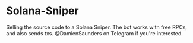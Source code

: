 # Solana-Sniper

Selling the source code to a Solana Sniper. The bot works with free RPCs, and also sends txs.
@DamienSaunders on Telegram if you're interested.
